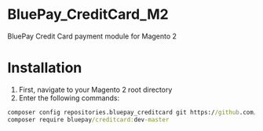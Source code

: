 # BluePay_CreditCard_M2
BluePay Credit Card payment module for Magento 2


# Installation
1. First, navigate to your Magento 2 root directory
2. Enter the following commands:

```cmd
composer config repositories.bluepay_creditcard git https://github.com/jslingerland/BluePay_CreditCard_M2.git
composer require bluepay/creditcard:dev-master
